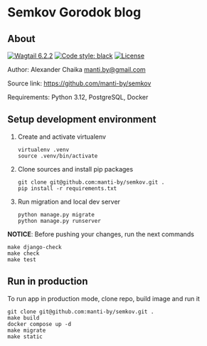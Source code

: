 # Semkov Gorodok blog

## About

[![Wagtail 6.2.2](https://img.shields.io/badge/wagtail-6.2.2-green.svg)](https://pypi.org/project/wagtail/)
[![Code style: black](https://img.shields.io/badge/code%20style-black-000000.svg)](https://github.com/ambv/black)
[![License](https://img.shields.io/badge/license-BSD-blue.svg)](https://bitbucket.org/manti_by/semkov/raw/c61190bd891b532908a64fdbdb1cd53a7f259c87/LICENSE)

Author: Alexander Chaika <manti.by@gmail.com>

Source link: https://github.com/manti-by/semkov

Requirements: Python 3.12, PostgreSQL, Docker


## Setup development environment

1. Create and activate virtualenv

    ```shell
    virtualenv .venv
    source .venv/bin/activate
    ```

2. Clone sources and install pip packages

    ```shell
    git clone git@github.com:manti-by/semkov.git .
    pip install -r requirements.txt
    ```

3. Run migration and local dev server

    ```shell
    python manage.py migrate
    python manage.py runserver
    ```

**NOTICE**: Before pushing your changes, run the next commands

```shell
make django-check
make check
make test
```

## Run in production

To run app in production mode, clone repo, build image and run it

```shell
git clone git@github.com:manti-by/semkov.git .
make build
docker compose up -d
make migrate
make static
```
